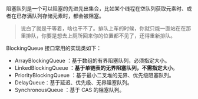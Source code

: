 阻塞队列是一个可以阻塞的先进先出集合，比如某个线程在空队列获取元素时、或者在已存满队列存储元素时，都会被阻塞。

> 说白了就是干等着，啥也干不了。排队上车的时候，你就只能一直站在在那里排队，你要是想去上厕所回来你的位置都不见了，还得重新排队。

BlockingQueue 接口常用的实现类如下：

-   ArrayBlockingQueue ：基于数组的有界阻塞队列，必须指定大小。
-   LinkedBlockingQueue ：**基于单链表的无界阻塞队列，不需指定大小**。
-   PriorityBlockingQueue ：基于最小二叉堆的无界、优先级阻塞队列。
-   DelayQueue：基于延迟、优先级、无界阻塞队列。
-   SynchronousQueue ：基于 CAS 的阻塞队列。